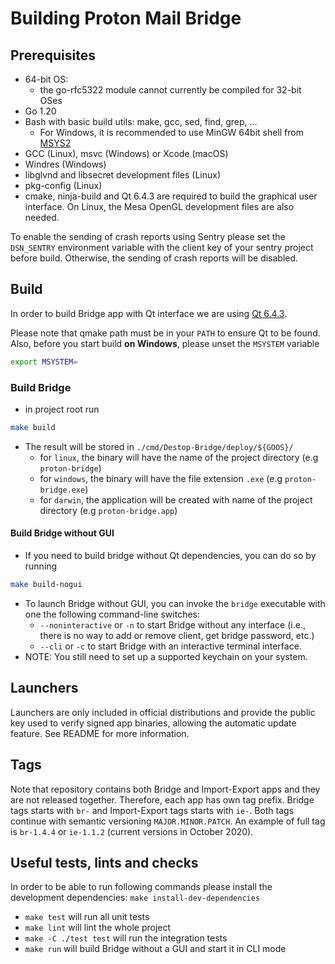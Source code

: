 # Building Proton Mail Bridge

## Prerequisites
* 64-bit OS:
    - the go-rfc5322 module cannot currently be compiled for 32-bit OSes
* Go 1.20
* Bash with basic build utils: make, gcc, sed, find, grep, ...
  - For Windows, it is recommended to use MinGW 64bit shell from [MSYS2](https://www.msys2.org/)
* GCC (Linux), msvc (Windows) or Xcode (macOS)
* Windres (Windows)
* libglvnd and libsecret development files (Linux)
* pkg-config (Linux)
* cmake, ninja-build and Qt 6.4.3 are required to build the graphical user interface. On Linux, 
the Mesa OpenGL development files are also needed.

To enable the sending of crash reports using Sentry please set the
`DSN_SENTRY` environment variable with the client key of your sentry project before build.
Otherwise, the sending of crash reports will be disabled.

## Build
In order to build Bridge app with Qt interface we are using
[Qt 6.4.3](https://doc.qt.io/qt-6/gettingstarted.html).

Please note that qmake path must be in your `PATH` to ensure Qt to be found.
Also, before you start build **on Windows**, please unset the `MSYSTEM` variable

```bash
export MSYSTEM=
```

### Build Bridge
* in project root run

```bash
make build
```

* The result will be stored in `./cmd/Destop-Bridge/deploy/${GOOS}/`
    * for `linux`, the binary will have the name of the project directory (e.g `proton-bridge`)
    * for `windows`, the binary will have the file extension `.exe` (e.g `proton-bridge.exe`)
    * for `darwin`, the application will be created with name of the project directory (e.g `proton-bridge.app`)

#### Build Bridge without GUI
* If you need to build bridge without Qt dependencies, you can do so by running

```bash
make build-nogui
```

* To launch Bridge without GUI, you can invoke the `bridge` executable with one the following command-line switches:
  * `--noninteractive` or `-n` to start Bridge without any interface (i.e., there is no way to add or remove client, get bridge password, etc.)
  * `--cli` or `-c` to start Bridge with an interactive terminal interface.
* NOTE: You still need to set up a supported keychain on your system.

## Launchers
Launchers are only included in official distributions and provide the public
key used to verify signed app binaries, allowing the automatic update feature.
See README for more information.

## Tags
Note that repository contains both Bridge and Import-Export apps and they are
not released together. Therefore, each app has own tag prefix. Bridge tags
starts with `br-` and Import-Export tags starts with `ie-`. Both tags continue
with semantic versioning `MAJOR.MINOR.PATCH`. An example of full tag is
`br-1.4.4` or `ie-1.1.2` (current versions in October 2020).

## Useful tests, lints and checks
In order to be able to run following commands please install the development dependencies: 
`make install-dev-dependencies`

* `make test` will run all unit tests
* `make lint` will lint the whole project
* `make -C ./test test` will run the integration tests
* `make run` will build Bridge without a GUI and start it in CLI mode
